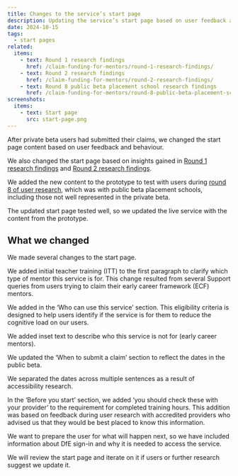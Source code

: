 ```yaml
---
title: Changes to the service’s start page
description: Updating the service’s start page based on user feedback and behaviour
date: 2024-10-15
tags:
  - start pages
related:
  items:
    - text: Round 1 research findings
      href: /claim-funding-for-mentors/round-1-research-findings/
    - text: Round 2 research findings
      href: /claim-funding-for-mentors/round-2-research-findings/
    - text: Round 8 public beta placement school research findings
      href: /claim-funding-for-mentors/round-8-public-beta-placement-school-research-findings/
screenshots:
  items:
    - text: Start page
      src: start-page.png
---
```


After private beta users had submitted their claims, we changed the start page content based on user feedback and behaviour.

We also changed the start page based on insights gained in [Round 1 research findings](/claim-funding-for-mentors/round-1-research-findings) and [Round 2 research findings](/claim-funding-for-mentors/round-2-research-findings).

We added the new content to the prototype to test with users during [round 8 of user research](/claim-funding-for-mentors/round-8-public-beta-placement-school-research-findings/), which was with public beta placement schools, including those not well represented in the private beta.

The updated start page tested well, so we updated the live service with the content from the prototype.

## What we changed

We made several changes to the start page.

We added initial teacher training (ITT) to the first paragraph to clarify which type of mentor this service is for. This change resulted from several Support queries from users trying to claim their early career framework (ECF) mentors.

We added in the ‘Who can use this service’ section. This eligibility criteria is designed to help users identify if the service is for them to reduce the cognitive load on our users.

We added inset text to describe who this service is not for (early career mentors).

We updated the ‘When to submit a claim’ section to reflect the dates in the public beta.

We separated the dates across multiple sentences as a result of accessibility research.

In the ‘Before you start’ section, we added ‘you should check these with your provider’ to the requirement for completed training hours. This addition was based on feedback during user research with accredited providers who advised us that they would be best placed to know this information.

We want to prepare the user for what will happen next, so we have included information about DfE sign-in and why it is needed to access the service.

We will review the start page and iterate on it if users or further research suggest we update it.
